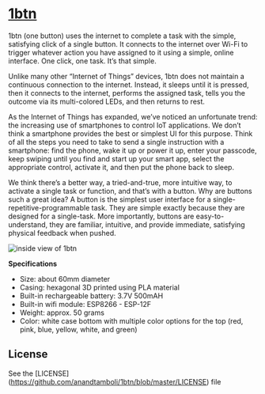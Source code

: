 # [1btn](http://www.1btn.space)

1btn (one button) uses the internet to complete a task with the simple, satisfying click of a single button. It connects to the internet over Wi-Fi to trigger whatever action you have assigned to it using a simple, online interface. One click, one task. It’s that simple.

Unlike many other “Internet of Things” devices, 1btn does not maintain a continuous connection to the internet. Instead, it sleeps until it is pressed, then it connects to the internet, performs the assigned task, tells you the outcome via its multi-colored LEDs, and then returns to rest.

As the Internet of Things has expanded, we’ve noticed an unfortunate trend: the increasing use of smartphones to control IoT applications. We don’t think a smartphone provides the best or simplest UI for this purpose. Think of all the steps you need to take to send a single instruction with a smartphone: find the phone, wake it up or power it up, enter your passcode, keep swiping until you find and start up your smart app, select the appropriate control, activate it, and then put the phone back to sleep.

We think there’s a better way, a tried-and-true, more intuitive way, to activate a single task or function, and that’s with a button. Why are buttons such a great idea? A button is the simplest user interface for a single-repetitive-programmable task. They are simple exactly because they are designed for a single-task. More importantly, buttons are easy-to-understand, they are familiar, intuitive, and provide immediate, satisfying physical feedback when pushed.

![inside view of 1btn](https://github.com/anandtamboli/1btn/blob/master/images/1btn_details_nolabels.jpg)

**Specifications**
- Size: about 60mm diameter
- Casing: hexagonal 3D printed using PLA material
- Built-in rechargeable battery: 3.7V 500mAH
- Built-in wifi module: ESP8266 - ESP-12F
- Weight: approx. 50 grams
- Color: white case bottom with multiple color options for the top (red, pink, blue, yellow, white, and green)

## License
See the [LICENSE] (https://github.com/anandtamboli/1btn/blob/master/LICENSE) file
